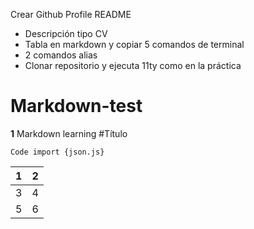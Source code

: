 Crear Github Profile README
- Descripción tipo CV
- Tabla en markdown y copiar 5 comandos de terminal
- 2 comandos alias
- Clonar repositorio y ejecuta 11ty como en la práctica



Markdown-test
================

**1**
Markdown learning
#Título


```
Code import {json.js}
```


| 1 | 2 |
|---|---|
| 3 | 4 |
| 5 | 6 |


